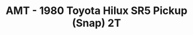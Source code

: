 ---
layout: product
title: "AMT - 1980 Toyota Hilux SR5 Pickup (Snap) 2T"
price: "TBA" 
desc: "N/A"
img_path: "/assets/img/AMT1114M.webp"
brand: "N/A"
available: false
special_offer: false
new: false
soon: false
cat: "010000"
subcat: "013800"
subsubcat: "0N/A"
sifra: "AMT1114M"
popular: false
spec: false
---